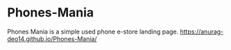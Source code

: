# Phones-Mania
Phones Mania is a simple used phone e-store landing page.
https://anurag-deo14.github.io/Phones-Mania/
